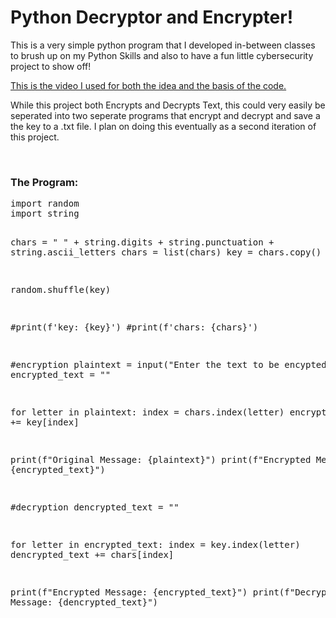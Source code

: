 <h1>Python Decryptor and Encrypter!</h1>
<p>This is a very simple python program that I developed in-between classes to brush up on my Python Skills and also to have a fun little cybersecurity project to show off!</p>
<p><a href="https://www.youtube.com/watch?v=vsLBErLWBhA&t=444s">This is the video I used for both the idea and the basis of the code.</a></p>
<p>While this project both Encrypts and Decrypts Text, this could very easily be seperated into two seperate programs that encrypt and decrypt and save a the key to a .txt file. I plan on doing this eventually as a second iteration of this project.</p>
<br>
<h3>The Program:</h3>
<pre>import random
import string

chars = " " + string.digits + string.punctuation + string.ascii_letters
chars = list(chars)
key = chars.copy()

random.shuffle(key)

#print(f'key: {key}')
#print(f'chars: {chars}')


#encryption
plaintext = input("Enter the text to be encypted: ")
encrypted_text = ""

for letter in plaintext:
    index = chars.index(letter)
    encrypted_text += key[index]

print(f"Original Message: {plaintext}")
print(f"Encrypted Message: {encrypted_text}")

#decryption
dencrypted_text = ""

for letter in encrypted_text:
    index = key.index(letter)
    dencrypted_text += chars[index]

print(f"Encrypted Message: {encrypted_text}")
print(f"Decrypted Message: {dencrypted_text}")
</pre>
